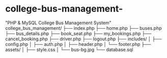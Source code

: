 # college-bus-management-
"PHP &amp; MySQL College Bus Management System"
college_bus_management/
├── index.php
├── home.php
├── buses.php
├── bus_details.php
├── book_seat.php
├── my_bookings.php
├── cancel_booking.php
├── driver.php
├── logout.php
├── includes/
│   ├── config.php
│   ├── auth.php
│   ├── header.php
│   └── footer.php
├── assets/
│   ├── style.css
│   └── bus-bg.jpg
└── database.sql
